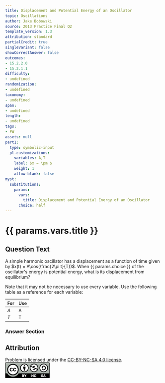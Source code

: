```yaml
---
title: Displacement and Potential Energy of an Oscillator
topic: Oscillations
author: Jake Bobowski
source: 2013 Practice Final Q2
template_version: 1.3
attribution: standard
partialCredit: true
singleVariant: false
showCorrectAnswer: false
outcomes:
- 15.2.2.0
- 15.2.1.1
difficulty:
- undefined
randomization:
- undefined
taxonomy:
- undefined
span:
- undefined
length:
- undefined
tags:
- PW
assets: null
part1:
  type: symbolic-input
  pl-customizations:
    variables: A,T
    label: $x = \pm $
    weight: 1
    allow-blank: false
myst:
  substitutions:
    params:
      vars:
        title: Displacement and Potential Energy of an Oscillator
      choice: half
---
```

# {{ params.vars.title }}

## Question Text

A simple harmonic oscillator has a displacement as a function of time given by $x(t) = A\cos(\frac{2\pi t}{T})$. When {{ params.choice }} of the oscillator's energy is potential energy, what is its displacement from equilibrium?

Note that it may not be necessary to use every variable. Use the following table as a reference for each variable:

| For  | Use   |
|----------|-------|
| $A$  | A  |
| $T$  | T  |

### Answer Section

## Attribution

Problem is licensed under the [CC-BY-NC-SA 4.0 license](https://creativecommons.org/licenses/by-nc-sa/4.0/).<br> ![The Creative Commons 4.0 license requiring attribution-BY, non-commercial-NC, and share-alike-SA license.](https://raw.githubusercontent.com/firasm/bits/master/by-nc-sa.png)
